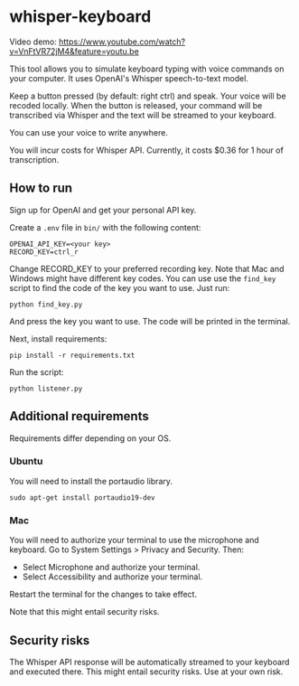 # whisper-keyboard

Video demo: https://www.youtube.com/watch?v=VnFtVR72jM4&feature=youtu.be

This tool allows you to simulate keyboard typing with voice commands on your computer. It uses OpenAI's Whisper speech-to-text model. 

Keep a button pressed (by default: right ctrl) and speak. Your voice will be recoded locally. When the button is released, your command will be transcribed via Whisper and the text will be streamed to your keyboard.

You can use your voice to write anywhere. 

You will incur costs for Whisper API. Currently, it costs $0.36 for 1 hour of transcription.

## How to run 

Sign up for OpenAI and get your personal API key. 

Create a `.env` file in `bin/` with the following content:

```
OPENAI_API_KEY=<your key>
RECORD_KEY=ctrl_r
```

Change RECORD_KEY to your preferred recording key. Note that Mac and Windows might have different key codes. You can use use the `find_key` script to find the code of the key you want to use. Just run:

```shell
python find_key.py
```

And press the key you want to use. The code will be printed in the terminal.

Next, install requirements:

```shell
pip install -r requirements.txt
```

Run the script:

```shell
python listener.py
```

## Additional requirements

Requirements differ depending on your OS.

### Ubuntu

You will need to install the portaudio library. 

```shell
sudo apt-get install portaudio19-dev 
```

### Mac
You will need to authorize your terminal to use the microphone and keyboard. Go to System Settings > Privacy and Security. Then: 
* Select Microphone and authorize your terminal.
* Select Accessibility and authorize your terminal.

Restart the terminal for the changes to take effect. 

Note that this might entail security risks.

## Security risks

The Whisper API response will be automatically streamed to your keyboard and executed there. This might entail security risks. Use at your own risk. 